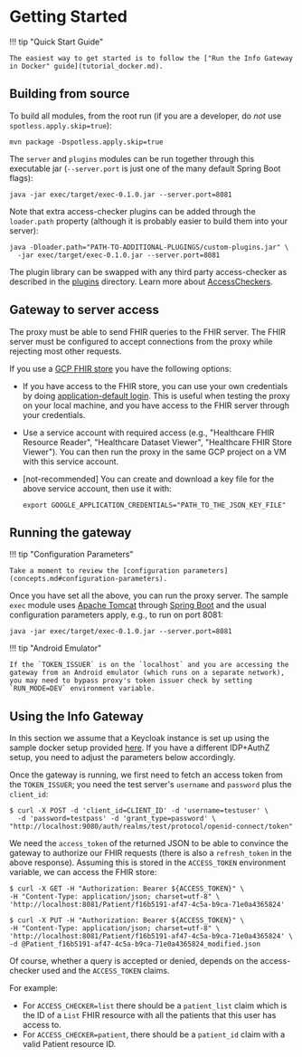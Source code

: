 # Getting Started

!!! tip "Quick Start Guide"

    The easiest way to get started is to follow the ["Run the Info Gateway in Docker" guide](tutorial_docker.md).

## Building from source

To build all modules, from the root run (if you are a developer, do _not_ use
`spotless.apply.skip=true`):

```shell
mvn package -Dspotless.apply.skip=true
```

The `server` and `plugins` modules can be run together through this executable
jar (`--server.port` is just one of the many default Spring Boot flags):

```shell
java -jar exec/target/exec-0.1.0.jar --server.port=8081
```

Note that extra access-checker plugins can be added through the `loader.path`
property (although it is probably easier to build them into your server):

```shell
java -Dloader.path="PATH-TO-ADDITIONAL-PLUGINGS/custom-plugins.jar" \
  -jar exec/target/exec-0.1.0.jar --server.port=8081
```

The plugin library can be swapped with any third party access-checker as
described in the
[plugins](https://github.com/google/fhir-gateway/tree/main/plugins) directory.
Learn more about [AccessCheckers](concepts.md#access-checkers).

## Gateway to server access

The proxy must be able to send FHIR queries to the FHIR server. The FHIR server
must be configured to accept connections from the proxy while rejecting most
other requests.

If you use a
[GCP FHIR store](https://cloud.google.com/healthcare-api/docs/concepts/fhir) you
have the following options:

- If you have access to the FHIR store, you can use your own credentials by
  doing
  [application-default login](https://cloud.google.com/sdk/gcloud/reference/auth/application-default/login).
  This is useful when testing the proxy on your local machine, and you have
  access to the FHIR server through your credentials.

- Use a service account with required access (e.g., "Healthcare FHIR Resource
  Reader", "Healthcare Dataset Viewer", "Healthcare FHIR Store Viewer"). You can
  then run the proxy in the same GCP project on a VM with this service account.

- [not-recommended] You can create and download a key file for the above service
  account, then use it with:
  ```shell
  export GOOGLE_APPLICATION_CREDENTIALS="PATH_TO_THE_JSON_KEY_FILE"
  ```

## Running the gateway

!!! tip "Configuration Parameters"

    Take a moment to review the [configuration parameters](concepts.md#configuration-parameters).

Once you have set all the above, you can run the proxy server. The sample `exec`
module uses [Apache Tomcat](https://tomcat.apache.org/) through
[Spring Boot](https://spring.io/projects/spring-boot) and the usual
configuration parameters apply, e.g., to run on port 8081:

```shell
java -jar exec/target/exec-0.1.0.jar --server.port=8081
```

!!! tip "Android Emulator"

    If the `TOKEN_ISSUER` is on the `localhost` and you are accessing the gateway from an Android emulator (which runs on a separate network), you may need to bypass proxy's token issuer check by setting `RUN_MODE=DEV` environment variable.

## Using the Info Gateway

In this section we assume that a Keycloak instance is set up using the sample
docker setup provided
[here](https://github.com/google/fhir-gateway/blob/main/docker/keycloak/config-compose.yaml).
If you have a different IDP+AuthZ setup, you need to adjust the parameters below
accordingly.

Once the gateway is running, we first need to fetch an access token from the
`TOKEN_ISSUER`; you need the test server's `username` and `password` plus the
`client_id`:

```shell
$ curl -X POST -d 'client_id=CLIENT_ID' -d 'username=testuser' \
  -d 'password=testpass' -d 'grant_type=password' \
"http://localhost:9080/auth/realms/test/protocol/openid-connect/token"
```

We need the `access_token` of the returned JSON to be able to convince the
gateway to authorize our FHIR requests (there is also a `refresh_token` in the
above response). Assuming this is stored in the `ACCESS_TOKEN` environment
variable, we can access the FHIR store:

```shell
$ curl -X GET -H "Authorization: Bearer ${ACCESS_TOKEN}" \
-H "Content-Type: application/json; charset=utf-8" \
'http://localhost:8081/Patient/f16b5191-af47-4c5a-b9ca-71e0a4365824'
```

```shell
$ curl -X PUT -H "Authorization: Bearer ${ACCESS_TOKEN}" \
-H "Content-Type: application/json; charset=utf-8" \
'http://localhost:8081/Patient/f16b5191-af47-4c5a-b9ca-71e0a4365824' \
-d @Patient_f16b5191-af47-4c5a-b9ca-71e0a4365824_modified.json
```

Of course, whether a query is accepted or denied, depends on the access-checker
used and the `ACCESS_TOKEN` claims.

For example:

- For `ACCESS_CHECKER=list` there should be a `patient_list` claim which is the
  ID of a `List` FHIR resource with all the patients that this user has access
  to.
- For `ACCESS_CHECKER=patient`, there should be a `patient_id` claim with a
  valid Patient resource ID.
